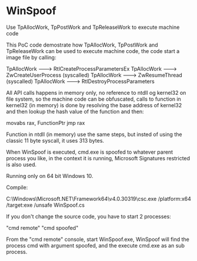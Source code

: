 # WinSpoof
Use TpAllocWork, TpPostWork and TpReleaseWork to execute machine code

This PoC code demostrate how TpAllocWork, TpPostWork and TpReleaseWork can be used to execute machine code, the code start a image file
by calling: 

  TpAllocWork ---> RtlCreateProcessParametersEx
  TpAllocWork ---> ZwCreateUserProcess (syscalled)
  TpAllocWork ---> ZwResumeThread (syscalled)
  TpAllocWork ---> RtlDestroyProcessParameters
  
All API calls happens in memory only, no reference to ntdll og kernel32 on file system, so the machine code can be obfuscated, calls to 
function in kernel32 (in memory) is done by resolving the base address of kernel32 and then lookup the hash value of the function and then:

  movabs rax, FunctionPtr
  jmp rax
  
Function in ntdll (in memory) use the same steps, but insted of using the classic 11 byte syscall, it uses 313 bytes.

When WinSpoof is executed, cmd.exe is spoofed to whatever parent process you like, in the context it is running, Microsoft Signatures restricted
is also used.

Running only on 64 bit Windows 10.

Compile:

C:\Windows\Microsoft.NET\Framework64\v4.0.30319\csc.exe /platform:x64 /target:exe /unsafe WinSpoof.cs

If you don't change the source code, you have to start 2 processes:

  "cmd remote"
  "cmd spoofed"
  
From the "cmd remote" console, start WinSpoof.exe, WinSpoof will find the process cmd with argument spoofed, and the execute cmd.exe as an
sub process.




